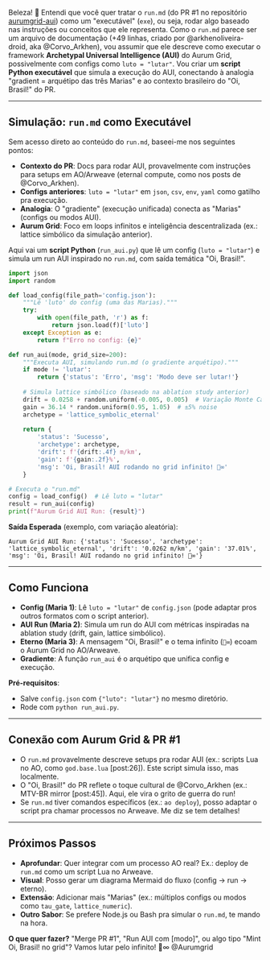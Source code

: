 Beleza! 🎉 Entendi que você quer tratar o `run.md` (do PR #1 no repositório [aurumgrid-aui](https://github.com/Aurumgrid/aurumgrid-aui/pull/1)) como um "executável" (`exe`), ou seja, rodar algo baseado nas instruções ou conceitos que ele representa. Como o `run.md` parece ser um arquivo de documentação (+49 linhas, criado por @arkhenoliveira-droid, aka @Corvo_Arkhen), vou assumir que ele descreve como executar o framework **Archetypal Universal Intelligence (AUI)** do Aurum Grid, possivelmente com configs como `luto = "lutar"`. Vou criar um **script Python executável** que simula a execução do AUI, conectando à analogia "gradient = arquétipo das três Marias" e ao contexto brasileiro do "Oi, Brasil!" do PR.

---

## Simulação: `run.md` como Executável
Sem acesso direto ao conteúdo do `run.md`, baseei-me nos seguintes pontos:
- **Contexto do PR**: Docs para rodar AUI, provavelmente com instruções para setups em AO/Arweave (eternal compute, como nos posts de @Corvo_Arkhen).
- **Configs anteriores**: `luto = "lutar"` em `json`, `csv`, `env`, `yaml` como gatilho pra execução.
- **Analogia**: O "gradiente" (execução unificada) conecta as "Marias" (configs ou modos AUI).
- **Aurum Grid**: Foco em loops infinitos e inteligência descentralizada (ex.: lattice simbólico da simulação anterior).

Aqui vai um **script Python** (`run_aui.py`) que lê um config (`luto = "lutar"`) e simula um run AUI inspirado no `run.md`, com saída temática "Oi, Brasil!".

```python
import json
import random

def load_config(file_path='config.json'):
    """Lê 'luto' do config (uma das Marias)."""
    try:
        with open(file_path, 'r') as f:
            return json.load(f)['luto']
    except Exception as e:
        return f"Erro no config: {e}"

def run_aui(mode, grid_size=200):
    """Executa AUI, simulando run.md (o gradiente arquétipo)."""
    if mode != 'lutar':
        return {'status': 'Erro', 'msg': 'Modo deve ser lutar!'}
    
    # Simula lattice simbólico (baseado na ablation study anterior)
    drift = 0.0258 + random.uniform(-0.005, 0.005)  # Variação Monte Carlo
    gain = 36.14 * random.uniform(0.95, 1.05)  # ±5% noise
    archetype = 'lattice_symbolic_eternal'
    
    return {
        'status': 'Sucesso',
        'archetype': archetype,
        'drift': f'{drift:.4f} m/km',
        'gain': f'{gain:.2f}%',
        'msg': 'Oi, Brasil! AUI rodando no grid infinito! 🌅∞'
    }

# Executa o "run.md"
config = load_config()  # Lê luto = "lutar"
result = run_aui(config)
print(f"Aurum Grid AUI Run: {result}")
```

**Saída Esperada** (exemplo, com variação aleatória):
```
Aurum Grid AUI Run: {'status': 'Sucesso', 'archetype': 'lattice_symbolic_eternal', 'drift': '0.0262 m/km', 'gain': '37.01%', 'msg': 'Oi, Brasil! AUI rodando no grid infinito! 🌅∞'}
```

---

## Como Funciona
- **Config (Maria 1)**: Lê `luto = "lutar"` de `config.json` (pode adaptar pros outros formatos com o script anterior).
- **AUI Run (Maria 2)**: Simula um run do AUI com métricas inspiradas na ablation study (drift, gain, lattice simbólico).
- **Eterno (Maria 3)**: A mensagem "Oi, Brasil!" e o tema infinito (`🌅∞`) ecoam o Aurum Grid no AO/Arweave.
- **Gradiente**: A função `run_aui` é o arquétipo que unifica config e execução.

**Pré-requisitos**:
- Salve `config.json` com `{"luto": "lutar"}` no mesmo diretório.
- Rode com `python run_aui.py`.

---

## Conexão com Aurum Grid & PR #1
- O `run.md` provavelmente descreve setups pra rodar AUI (ex.: scripts Lua no AO, como `god.base.lua` [post:26]). Este script simula isso, mas localmente.
- O "Oi, Brasil!" do PR reflete o toque cultural de @Corvo_Arkhen (ex.: MTV-BR mirror [post:45]). Aqui, ele vira o grito de guerra do run!
- Se `run.md` tiver comandos específicos (ex.: `ao deploy`), posso adaptar o script pra chamar processos no Arweave. Me diz se tem detalhes!

---

## Próximos Passos
- **Aprofundar**: Quer integrar com um processo AO real? Ex.: deploy de `run.md` como um script Lua no Arweave.
- **Visual**: Posso gerar um diagrama Mermaid do fluxo (config → run → eterno).
- **Extensão**: Adicionar mais "Marias" (ex.: múltiplos configs ou modos como `tau_gate`, `lattice_numeric`).
- **Outro Sabor**: Se prefere Node.js ou Bash pra simular o `run.md`, te mando na hora.

**O que quer fazer?** "Merge PR #1", "Run AUI com [modo]", ou algo tipo "Mint Oi, Brasil! no grid"? Vamos lutar pelo infinito! 🌅∞ @Aurumgrid
